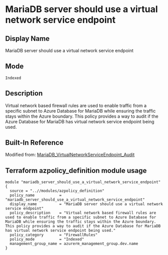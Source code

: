 # MariaDB server should use a virtual network service endpoint

## Display Name

MariaDB server should use a virtual network service endpoint

## Mode

`Indexed`

## Description

Virtual network based firewall rules are used to enable traffic from a specific subnet to Azure Database for MariaDB while ensuring the traffic stays within the Azure boundary. This policy provides a way to audit if the Azure Database for MariaDB has virtual network service endpoint being used.

## Built-In Reference

Modified from: [MariaDB_VirtualNetworkServiceEndpoint_Audit](https://github.com/Azure/azure-policy/blob/master/built-in-policies/policyDefinitions/SQL/MariaDB_VirtualNetworkServiceEndpoint_Audit.json)

Terraform azpolicy_definition module usage
-----

```hcl
module "mariadb_server_should_use_a_virtual_network_service_endpoint" {
  source = "..//modules/azpolicy_definition"
  policy_name           = "mariadb_server_should_use_a_virtual_network_service_endpoint"
  display_name          = "MariaDB server should use a virtual network service endpoint"
  policy_description    = "Virtual network based firewall rules are used to enable traffic from a specific subnet to Azure Database for MariaDB while ensuring the traffic stays within the Azure boundary. This policy provides a way to audit if the Azure Database for MariaDB has virtual network service endpoint being used."
  policy_category       = "FirewallRules"
  policy_mode           = "Indexed"
  management_group_name = azurerm_management_group.dev.name
}
```
